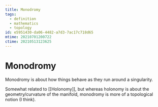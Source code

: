 ```yaml
---
title: Monodromy
tags:
  - definition
  - mathematics
  - topology
id: e5951430-da06-4482-a7d3-7ac17c718d65
mtime: 20210701200722
ctime: 20210513123625
---
```


# Monodromy

Monodromy is about how things behave as they run around a singularity.

Somewhat related to [[Holonomy]], but whereas holonomy is about the geometry/curvature of the manifold, monodromy is more of a topological notion (I think).
